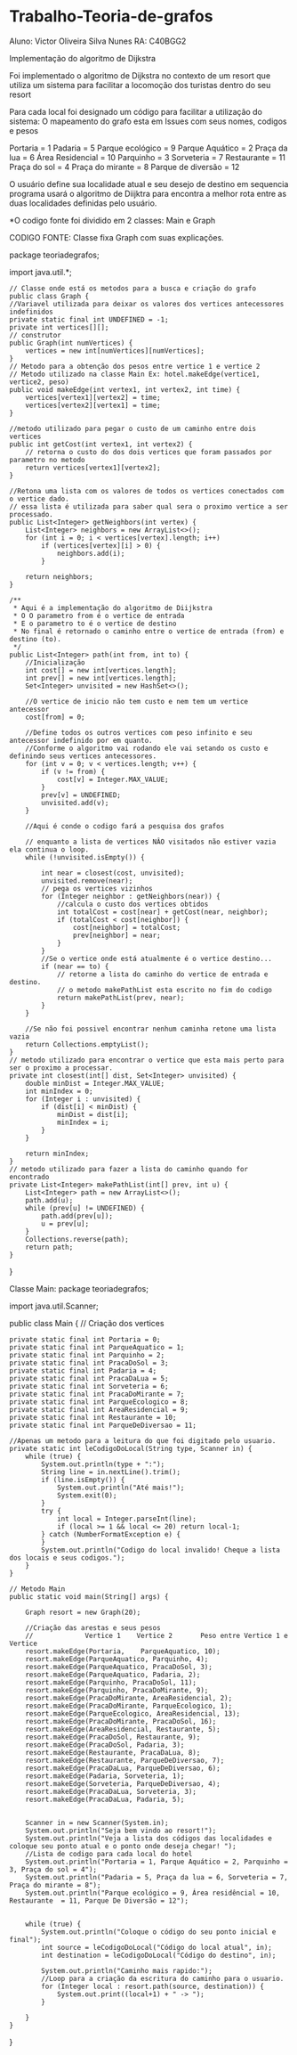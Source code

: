 # Trabalho-Teoria-de-grafos
Aluno: Victor Oliveira Silva Nunes RA: C40BGG2

Implementação do algoritmo de Dijkstra

Foi implementado o algoritmo de Dijkstra no contexto de um resort que utiliza um sistema para facilitar a locomoção dos turistas dentro do seu resort

Para cada local foi designado um código para facilitar a utilização do sistema:
O mapeamento do grafo esta em Issues com seus nomes, codigos e pesos

Portaria = 1                Padaria = 5                  Parque ecológico = 9
Parque Aquático = 2    Praça da lua = 6          Área Residencial = 10
Parquinho = 3              Sorveteria = 7             Restaurante = 11
Praça do sol = 4          Praça do mirante = 8    Parque de diversão = 12

O usuário define sua localidade atual e seu desejo de destino em sequencia programa usará o algoritmo de Diijktra para encontra a melhor rota entre as duas localidades definidas pelo usuário.

*O codigo fonte foi dividido em 2 classes: Main e Graph

CODIGO FONTE:
Classe fixa Graph com suas explicações.

package teoriadegrafos;

import java.util.*;

    // Classe onde está os metodos para a busca e criação do grafo
    public class Graph {
    //Variavel utilizada para deixar os valores dos vertices antecessores indefinidos
    private static final int UNDEFINED = -1;
    private int vertices[][];
    // construtor
    public Graph(int numVertices) {
        vertices = new int[numVertices][numVertices];
    }
    // Metodo para a obtenção dos pesos entre vertice 1 e vertice 2
    // Metodo utilizado na classe Main Ex: hotel.makeEdge(vertice1, vertice2, peso)
    public void makeEdge(int vertex1, int vertex2, int time) {
        vertices[vertex1][vertex2] = time;
        vertices[vertex2][vertex1] = time;
    }
    
    //metodo utilizado para pegar o custo de um caminho entre dois vertices
    public int getCost(int vertex1, int vertex2) {
        // retorna o custo do dos dois vertices que foram passados por parametro no metodo
        return vertices[vertex1][vertex2];
    }

    //Retona uma lista com os valores de todos os vertices conectados com o vertice dado.
    // essa lista é utilizada para saber qual sera o proximo vertice a ser processado. 
    public List<Integer> getNeighbors(int vertex) {
        List<Integer> neighbors = new ArrayList<>();
        for (int i = 0; i < vertices[vertex].length; i++)
            if (vertices[vertex][i] > 0) {
                neighbors.add(i);
            }

        return neighbors;
    }

    /**
     * Aqui é a implementação do algoritmo de Diijkstra
     * O O parametro from é o vertice de entrada
     * E o parametro to é o vertice de destino
     * No final é retornado o caminho entre o vertice de entrada (from) e destino (to).
     */
    public List<Integer> path(int from, int to) {
        //Inicialização 
        int cost[] = new int[vertices.length];
        int prev[] = new int[vertices.length];
        Set<Integer> unvisited = new HashSet<>();

        //O vertice de inicio não tem custo e nem tem um vertice antecessor
        cost[from] = 0;

        //Define todos os outros vertices com peso infinito e seu antecessor indefinido por em quanto.
        //Conforme o algoritmo vai rodando ele vai setando os custo e definindo seus vertices antecessores.
        for (int v = 0; v < vertices.length; v++) {
            if (v != from) {
                cost[v] = Integer.MAX_VALUE;
            }
            prev[v] = UNDEFINED;
            unvisited.add(v);
        }

        //Aqui é conde o codigo fará a pesquisa dos grafos 
        
        // enquanto a lista de vertices NÂO visitados não estiver vazia ela continua o loop.
        while (!unvisited.isEmpty()) { 
            
            int near = closest(cost, unvisited);
            unvisited.remove(near);
            // pega os vertices vizinhos 
            for (Integer neighbor : getNeighbors(near)) {
                //calcula o custo dos vertices obtidos
                int totalCost = cost[near] + getCost(near, neighbor);
                if (totalCost < cost[neighbor]) {
                    cost[neighbor] = totalCost;
                    prev[neighbor] = near;
                }
            }
            //Se o vertice onde está atualmente é o vertice destino... 
            if (near == to) {
                // retorne a lista do caminho do vertice de entrada e destino.
                // o metodo makePathList esta escrito no fim do codigo
                return makePathList(prev, near);
            }
        }

        //Se não foi possivel encontrar nenhum caminha retone uma lista vazia 
        return Collections.emptyList();
    }
    // metodo utilizado para encontrar o vertice que esta mais perto para ser o proximo a processar.
    private int closest(int[] dist, Set<Integer> unvisited) {
        double minDist = Integer.MAX_VALUE;
        int minIndex = 0;
        for (Integer i : unvisited) {
            if (dist[i] < minDist) {
                minDist = dist[i];
                minIndex = i;
            }
        }
        
        return minIndex;
    }
    // metodo utilizado para fazer a lista do caminho quando for encontrado 
    private List<Integer> makePathList(int[] prev, int u) {
        List<Integer> path = new ArrayList<>();
        path.add(u);
        while (prev[u] != UNDEFINED) {
            path.add(prev[u]);
            u = prev[u];
        }
        Collections.reverse(path);
        return path;
    }
}

 Classe Main:
 package teoriadegrafos;

import java.util.Scanner;

public class Main {
    // Criação dos vertices
    
    private static final int Portaria = 0;
    private static final int ParqueAquatico = 1;
    private static final int Parquinho = 2;
    private static final int PracaDoSol = 3;
    private static final int Padaria = 4;
    private static final int PracaDaLua = 5;
    private static final int Sorveteria = 6;
    private static final int PracaDoMirante = 7;
    private static final int ParqueEcologico = 8;
    private static final int AreaResidencial = 9;
    private static final int Restaurante = 10;
    private static final int ParqueDeDiversao = 11;
    
    //Apenas um metodo para a leitura do que foi digitado pelo usuario.
    private static int leCodigoDoLocal(String type, Scanner in) {
        while (true) {
            System.out.println(type + ":");
            String line = in.nextLine().trim();
            if (line.isEmpty()) {
                System.out.println("Até mais!");
                System.exit(0);
            }
            try {
                int local = Integer.parseInt(line);
                if (local >= 1 && local <= 20) return local-1;
            } catch (NumberFormatException e) {
            }
            System.out.println("Codigo do local invalido! Cheque a lista dos locais e seus codigos.");
        }
    }

    // Metodo Main
    public static void main(String[] args) {
        
        Graph resort = new Graph(20);

        //Criação das arestas e seus pesos 
        //             Vertice 1    Vertice 2       Peso entre Vertice 1 e Vertice      
        resort.makeEdge(Portaria,    ParqueAquatico, 10); 
        resort.makeEdge(ParqueAquatico, Parquinho, 4);
        resort.makeEdge(ParqueAquatico, PracaDoSol, 3);
        resort.makeEdge(ParqueAquatico, Padaria, 2);
        resort.makeEdge(Parquinho, PracaDoSol, 11);
        resort.makeEdge(Parquinho, PracaDoMirante, 9);
        resort.makeEdge(PracaDoMirante, AreaResidencial, 2);
        resort.makeEdge(PracaDoMirante, ParqueEcologico, 1);
        resort.makeEdge(ParqueEcologico, AreaResidencial, 13);
        resort.makeEdge(PracaDoMirante, PracaDoSol, 16);
        resort.makeEdge(AreaResidencial, Restaurante, 5);
        resort.makeEdge(PracaDoSol, Restaurante, 9);
        resort.makeEdge(PracaDoSol, Padaria, 3);
        resort.makeEdge(Restaurante, PracaDaLua, 8);
        resort.makeEdge(Restaurante, ParqueDeDiversao, 7);
        resort.makeEdge(PracaDaLua, ParqueDeDiversao, 6);
        resort.makeEdge(Padaria, Sorveteria, 1);
        resort.makeEdge(Sorveteria, ParqueDeDiversao, 4);
        resort.makeEdge(PracaDaLua, Sorveteria, 3);
        resort.makeEdge(PracaDaLua, Padaria, 5);
        

        Scanner in = new Scanner(System.in);
        System.out.println("Seja bem vindo ao resort!");
        System.out.println("Veja a lista dos códigos das localidades e coloque seu ponto atual e o ponto onde deseja chegar! ");
        //Lista de codigo para cada local do hotel
        System.out.println("Portaria = 1, Parque Aquático = 2, Parquinho = 3, Praça do sol = 4");
        System.out.println("Padaria = 5, Praça da lua = 6, Sorveteria = 7, Praça do mirante = 8");
        System.out.println("Parque ecológico = 9, Área residêncial = 10, Restaurante  = 11, Parque De Diversão = 12");
        

        while (true) {
            System.out.println("Coloque o código do seu ponto inicial e final");
            int source = leCodigoDoLocal("Código do local atual", in);
            int destination = leCodigoDoLocal("Código do destino", in);

            System.out.println("Caminho mais rapido:");
            //Loop para a criação da escritura do caminho para o usuario.
            for (Integer local : resort.path(source, destination)) {
                System.out.print((local+1) + " -> ");
            }

        }
    }
}
